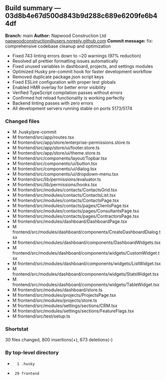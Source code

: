 ## Build summary — 03d8b4e67d500d843b9d288c689e6209fe6b44df

**Branch:** main
**Author:** Napwood Construction Ltd <napwoodconstruction@users.noreply.github.com>
**Commit message:** fix: comprehensive codebase cleanup and optimization

- Fixed 743 linting errors down to ~20 warnings (97% reduction)
- Resolved all prettier formatting issues automatically
- Fixed unused variables in dashboard, projects, and settings modules
- Optimized Husky pre-commit hook for faster development workflow
- Removed duplicate package.json script keys
- Fixed ESLint configuration with proper test globals
- Enabled HMR overlay for better error visibility
- Verified TypeScript compilation passes without errors
- Confirmed hot reload functionality is working perfectly
- Backend linting passes with zero errors
- All development servers running stable on ports 5173/5174

### Changed files
 - M	.husky/pre-commit
 - M	frontend/src/app/routes.tsx
 - M	frontend/src/app/store/enterprise-permissions.store.ts
 - M	frontend/src/app/store/ui/footer.store.ts
 - M	frontend/src/app/store/ui/theme.store.ts
 - M	frontend/src/components/layout/Topbar.tsx
 - M	frontend/src/components/ui/button.tsx
 - M	frontend/src/components/ui/dialog.tsx
 - M	frontend/src/components/ui/dropdown-menu.tsx
 - M	frontend/src/lib/permissions/evaluator.ts
 - M	frontend/src/lib/permissions/hooks.tsx
 - M	frontend/src/modules/contacts/ContactsGrid.tsx
 - M	frontend/src/modules/contacts/ContactsList.tsx
 - M	frontend/src/modules/contacts/ContactsPage.tsx
 - M	frontend/src/modules/contacts/pages/ClientsPage.tsx
 - M	frontend/src/modules/contacts/pages/ConsultantsPage.tsx
 - M	frontend/src/modules/contacts/pages/ContractorsPage.tsx
 - M	frontend/src/modules/dashboard/DashboardPage.tsx
 - M	frontend/src/modules/dashboard/components/CreateDashboardDialog.tsx
 - M	frontend/src/modules/dashboard/components/DashboardWidgets.tsx
 - M	frontend/src/modules/dashboard/components/widgets/CustomWidget.tsx
 - M	frontend/src/modules/dashboard/components/widgets/ListWidget.tsx
 - M	frontend/src/modules/dashboard/components/widgets/StatsWidget.tsx
 - M	frontend/src/modules/dashboard/components/widgets/TableWidget.tsx
 - M	frontend/src/modules/dashboard/store.ts
 - M	frontend/src/modules/projects/ProjectsPage.tsx
 - M	frontend/src/modules/projects/store.ts
 - M	frontend/src/modules/settings/sections/CRM.tsx
 - M	frontend/src/modules/settings/sections/FeatureFlags.tsx
 - M	frontend/src/test/setup.ts

### Shortstat
 30 files changed, 800 insertions(+), 673 deletions(-)

### By top-level directory
 -       1 .husky
 -      29 frontend
